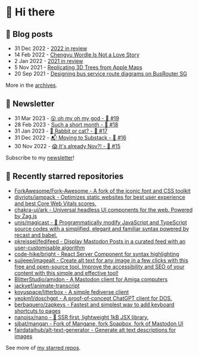 # 👋 Hi there

## 📝 Blog posts

<!-- feed start -->
- 31 Dec 2022 - [2022 in review](https://cheeaun.com/blog/2022/12/2022-in-review/)
- 14 Feb 2022 - [Chengyu Wordle Is Not a Love Story](https://cheeaun.com/blog/2022/02/chengyu-wordle-is-not-a-love-story/)
- 2 Jan 2022 - [2021 in review](https://cheeaun.com/blog/2022/01/2021-in-review/)
- 5 Nov 2021 - [Replicating 3D Trees from Apple Maps](https://cheeaun.com/blog/2021/11/replicating-3d-trees-apple-maps/)
- 20 Sep 2021 - [Designing bus service route diagrams on BusRouter SG](https://cheeaun.com/blog/2021/09/bus-service-route-diagrams-busrouter-sg/)
<!-- feed end -->

More in the [archives](https://cheeaun.com/blog/archives/).

## 📰 Newsletter

<!-- newsletter start -->
- 31 Mar 2023 - [😲 oh my oh my god - 🥫 #19](https://cheeaun.substack.com/p/oh-my-oh-my-god-19)
- 28 Feb 2023 - [Such a short month - 🥫 #18](https://cheeaun.substack.com/p/such-a-short-month-18)
- 31 Jan 2023 - [🧧 Rabbit or cat? - 🥫 #17](https://cheeaun.substack.com/p/rabbit-or-cat-17)
- 31 Dec 2022 - [📬 Moving to Substack - 🥫 #16](https://cheeaun.substack.com/p/moving-to-substack-16)
- 30 Nov 2022 - [😱 It's already Nov?! - 🥫 #15](https://cheeaun.substack.com/p/it-s-already-nov-15-1433832)
<!-- newsletter end -->

Subscribe to my [newsletter](https://cheeaun.substack.com/)!

## 🌟 Recently starred repositories

<!-- starred repos start -->
- [ForkAwesome/Fork-Awesome - A fork of the iconic font and CSS toolkit](https://github.com/ForkAwesome/Fork-Awesome)
- [divriots/jampack - Optimizes static websites for best user experience and best Core Web Vitals scores.](https://github.com/divriots/jampack)
- [chakra-ui/ark - Universal headless UI components for the web. Powered by Zag.js](https://github.com/chakra-ui/ark)
- [unjs/magicast - 🧀  Programmatically modify JavaScript and TypeScript source codes with a simplified, elegant and familiar syntax powered by recast and babel.](https://github.com/unjs/magicast)
- [pkreissel/fedifeed - Display Mastodon Posts in a curated feed with an user-customisable algorithm](https://github.com/pkreissel/fedifeed)
- [code-hike/bright - React Server Component for syntax highlighting ](https://github.com/code-hike/bright)
- [sujjeee/imagealt - Create alt text for any image in a few clicks with this free and open-source tool. Improve the accessibility and SEO of your content with this simple and effective tool!](https://github.com/sujjeee/imagealt)
- [BlitterStudio/amidon - A Mastodon client for Amiga computers](https://github.com/BlitterStudio/amidon)
- [jackyef/animate-transcript](https://github.com/jackyef/animate-transcript)
- [koyuspace/litterbox - A simple fediverse client](https://github.com/koyuspace/litterbox)
- [yeokm1/doschgpt - A proof-of-concept ChatGPT client for DOS.](https://github.com/yeokm1/doschgpt)
- [berbaquero/zapkeys - Fastest and simplest way to add keyboard shortcuts to pages](https://github.com/berbaquero/zapkeys)
- [nanojsx/nano - 🎯 SSR first, lightweight 1kB JSX library.](https://github.com/nanojsx/nano)
- [sjbat/mangan - Fork of Mangane, fork Soapbox, fork of Mastodon UI](https://github.com/sjbat/mangan)
- [fairdataihub/alt-text-generator - Generate alt text descriptions for images](https://github.com/fairdataihub/alt-text-generator)
<!-- starred repos end -->

See more of [my starred repos](https://github.com/stars/cheeaun/).
